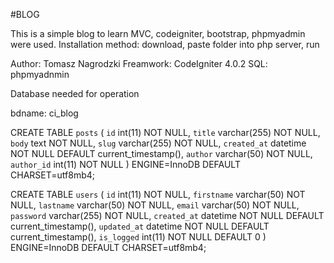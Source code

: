 #BLOG

This is a simple blog to learn MVC, codeigniter, bootstrap, phpmyadmin were used.
Installation method: download, paste folder into php server, run

Author: Tomasz Nagrodzki
Freamwork: CodeIgniter 4.0.2
SQL: phpmyadnmin


Database needed for operation

bdname: ci_blog

CREATE TABLE `posts` (
  `id` int(11) NOT NULL,
  `title` varchar(255) NOT NULL,
  `body` text NOT NULL,
  `slug` varchar(255) NOT NULL,
  `created_at` datetime NOT NULL DEFAULT current_timestamp(),
  `author` varchar(50) NOT NULL,
  `author_id` int(11) NOT NULL
) ENGINE=InnoDB DEFAULT CHARSET=utf8mb4;

CREATE TABLE `users` (
  `id` int(11) NOT NULL,
  `firstname` varchar(50) NOT NULL,
  `lastname` varchar(50) NOT NULL,
  `email` varchar(50) NOT NULL,
  `password` varchar(255) NOT NULL,
  `created_at` datetime NOT NULL DEFAULT current_timestamp(),
  `updated_at` datetime NOT NULL DEFAULT current_timestamp(),
  `is_logged` int(11) NOT NULL DEFAULT 0
) ENGINE=InnoDB DEFAULT CHARSET=utf8mb4;
